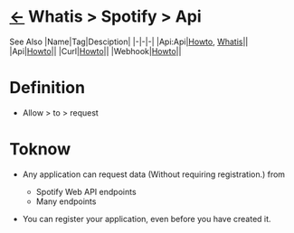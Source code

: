 # [&larr;][Back_Readme] Whatis > Spotify > Api
See Also
|Name|Tag|Desciption|
|-|-|-|
|Api:Api|[Howto][Api_Api_Howto], [Whatis][Api_Api_Whatis]||
|Api|[Howto][Api_Howto]||
|Curl|[Howto][Curl_Howto]||
|Webhook|[Howto][Webhook_Whatis]||
<br>

# Definition
- Allow > to > request 
# Toknow
- Any application can request data (Without requiring registration.) from 
   - Spotify Web API endpoints
   - Many endpoints 

- You can register your application, even before you have created it.


[//]: #(Reference)
[Back_Readme]:           ./readme.md         "List > Whatis"
[Api_Howto]:             ../howto/api_howto.md         "Howt > Manage > Api"
[Api_Api_Howto]:         ../../../topic/api/howto/api_howto.md         "Howt > Manage > Api"
[Api_Api_Whatis]:        ../../../topic/api/whatis/api_whatis.md         "Whatis > 1 > Api"
[Curl_Howto]:            ../../../topic/curl/howto/curl_howto.md         "Howt > Manage > Curl"
[Webhook_Whatis]:        ../../../topic/webhook/whatis/webhook_whatis.md         "Whatis > Webhook > Curl"
[Credential_Whatis]:     Tod         "Whatis > 1 > Credential"
